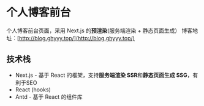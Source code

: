 # 个人博客前台
个人博客前台页面，采用 Next.js 的**预渲染**(服务端渲染 + 静态页面生成）
博客地址：[http://blog.ghyyy.top/](http://blog.ghyyy.top/)

## 技术栈
- Next.js - 基于 React 的框架，支持**服务端渲染 SSR**和**静态页面生成 SSG**，有利于SEO
- React (hooks)
- Antd - 基于 React 的组件库
